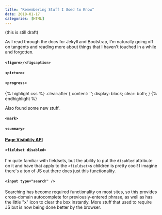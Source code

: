 ```yaml
---
title: "Remembering Stuff I Used to Know"
date: 2018-01-17
categories: [HTML]
---
```


(this is still draft)

As I read through the docs for Jekyll and Bootstrap, I'm naturally going off on tangents and reading more about things that I haven't touched in a while and forgotten.

#### `<figure>/<figcaption>`

#### `<picture>`

#### `<progress>`

{% highlight css %}
    .clear:after { 
      content: ''; 
      display: block; 
      clear: both; 
    }
{% endhighlight %}


Also found some new stuff.

#### `<mark>`
#### `<summary>`
#### [Page Visibility API](https://www.w3.org/TR/page-visibility/)
#### `<fieldset disabled>`
I'm quite familiar with fieldsets, but the ability to put the `disabled` attribute on it and have that apply to the `<fieldset>`s children is pretty cool! I imagine there's a ton of JS out there does just this functionality.

#### `<input type="search" />`
Searching has become required functionality on most sites, so this provides cross-domain autocomplete for previously-entered phrase, as well as has the little "x" icon to clear the box instantly. More stuff that used to require JS but is now being done better by the browser.
